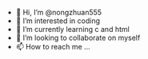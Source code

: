- 👋 Hi, I’m @nongzhuan555
- 👀 I’m interested in coding
- 🌱 I’m currently learning c and html 
- 💞️ I’m looking to collaborate on myself
- 📫 How to reach me ...

<!---
nongzhuan555/nongzhuan555 is a ✨ special ✨ repository because its `README.md` (this file) appears on your GitHub profile.
You can click the Preview link to take a look at your changes.
--->
